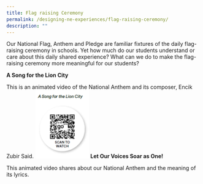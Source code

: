 ```yaml
---
title: Flag raising Ceremony
permalink: /designing-ne-experiences/flag-raising-ceremony/
description: ""
---
```

Our National Flag, Anthem and Pledge are familiar fixtures of the daily flag-raising ceremony in schools. Yet how much do our students understand or care
about this daily shared experience? What can we do to make the flag-raising ceremony more meaningful for our students?

**A Song for the Lion City**

This is an animated video of the National Anthem and its composer, Encik Zubir Said.
![](/images/song%20for%20lion%20city.png)
**Let Our Voices Soar as One!**

This animated video shares about our National Anthem and the meaning of its lyrics.
![]()